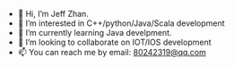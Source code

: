 - 👋 Hi, I’m Jeff Zhan.
- 👀 I’m interested in C++/python/Java/Scala development
- 🌱 I’m currently learning Java develpment.
- 💞️ I’m looking to collaborate on IOT/IOS development
- 📫 You can reach me by email: 80242319@qq.com

<!---
is01zyf/is01zyf is a ✨ special ✨ repository because its `README.md` (this file) appears on your GitHub profile.
You can click the Preview link to take a look at your changes.
--->
